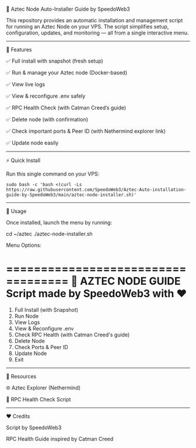 🚀 Aztec Node Auto-Installer Guide by SpeedoWeb3

This repository provides an automatic installation and management script for running an Aztec Node on your VPS.
The script simplifies setup, configuration, updates, and monitoring — all from a single interactive menu.


---

📌 Features

✅ Full install with snapshot (fresh setup)

✅ Run & manage your Aztec node (Docker-based)

✅ View live logs

✅ View & reconfigure .env safely

✅ RPC Health Check (with Catman Creed’s guide)

✅ Delete node (with confirmation)

✅ Check important ports & Peer ID (with Nethermind explorer link)

✅ Update node easily



---

⚡ Quick Install

Run this single command on your VPS:

```sudo bash -c 'bash <(curl -Ls https://raw.githubusercontent.com/SpeedoWeb3/Aztec-Auto-installation-guide-by-SpeedoWeb3/main/aztec-node-installer.sh)'```


---

📖 Usage

Once installed, launch the menu by running:

cd ~/aztec
./aztec-node-installer.sh

Menu Options:

===================================
         🚀 AZTEC NODE GUIDE
 Script made by SpeedoWeb3 with ♥️
===================================

1) Full Install (with Snapshot)
2) Run Node
3) View Logs
4) View & Reconfigure .env
5) Check RPC Health (with Catman Creed's guide)
6) Delete Node
7) Check Ports & Peer ID
8) Update Node
9) Exit


---

🔗 Resources

🌐 Aztec Explorer (Nethermind)

📜 RPC Health Check Script



---

❤️ Credits

Script by SpeedoWeb3

RPC Health Guide inspired by Catman Creed
